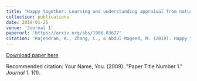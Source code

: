 ```yaml
---
title: "Happy together: Learning and understanding appraisal from natural language"
collection: publications
date: 2019-01-26
venue: 'Journal 1'
paperurl: 'https://arxiv.org/abs/1906.03677'
citation: 'Rajendran, A., Zhang, C., & Abdul-Mageed, M. (2019). Happy together: Learning and understanding appraisal from natural language. arXiv preprint arXiv:1906.03677.'
---
```


[Download paper here](http://academicpages.github.io/files/paper1.pdf)

Recommended citation: Your Name, You. (2009). "Paper Title Number 1." <i>Journal 1</i>. 1(1).